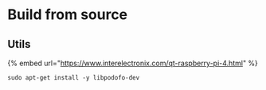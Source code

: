 # Build from source

## Utils

{% embed url="https://www.interelectronix.com/qt-raspberry-pi-4.html" %}

```
sudo apt-get install -y libpodofo-dev
```
